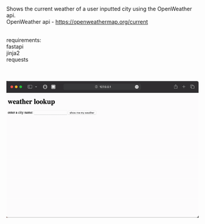 Shows the current weather of a user inputted city using the OpenWeather api.<br>
OpenWeather api - https://openweathermap.org/current<br><br>

requirements:<br>
fastapi<br>
jinja2<br>
requests<br>

<br><br>
![me](https://github.com/jerryvelasco/Python/blob/main/weather_api/weather_api.gif)
